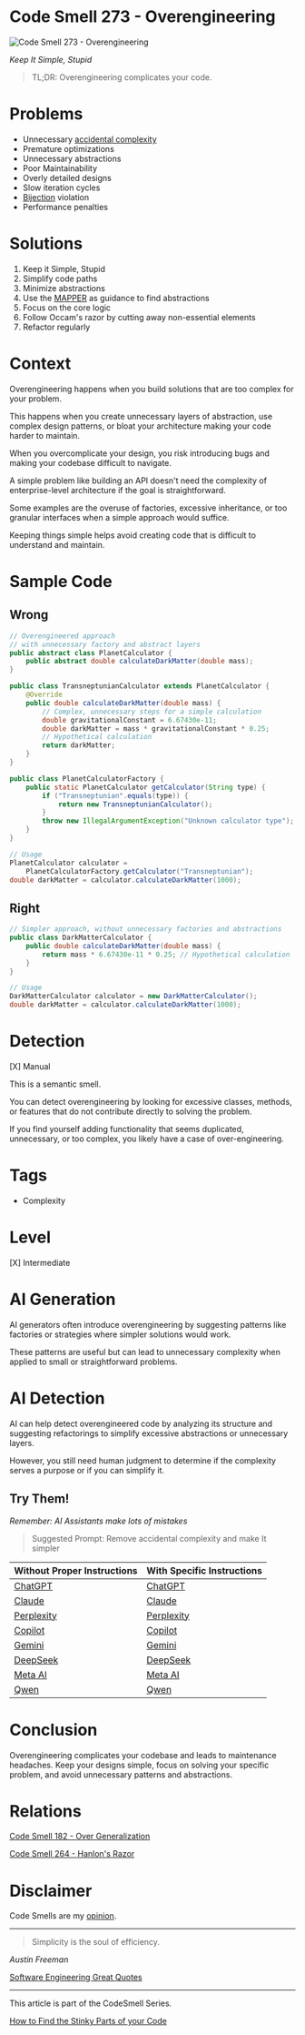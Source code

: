 # Code Smell 273 - Overengineering

![Code Smell 273 - Overengineering](8e58387f-e879-4ba5-a025-b53f8bfee3ae.jpg)

*Keep It Simple, Stupid*

> TL;DR: Overengineering complicates your code.

# Problems

- Unnecessary [accidental complexity](https://github.com/mcsee/Software-Design-Articles/tree/main/Articles/Theory/No%20Silver%20Bullet/readme.md)
- Premature optimizations
- Unnecessary abstractions
- Poor Maintainability
- Overly detailed designs
- Slow iteration cycles
- [Bijection](https://github.com/mcsee/Software-Design-Articles/tree/main/Articles/Theory/The%20One%20and%20Only%20Software%20Design%20Principle/readme.md) violation
- Performance penalties

# Solutions

1. Keep it Simple, Stupid
2. Simplify code paths
3. Minimize abstractions
4. Use the [MAPPER](https://github.com/mcsee/Software-Design-Articles/tree/main/Articles/Theory/What%20is%20(wrong%20with)%20software/readme.md) as guidance to find abstractions
5. Focus on the core logic
6. Follow Occam's razor by cutting away non-essential elements
7. Refactor regularly

# Context

Overengineering happens when you build solutions that are too complex for your problem.

This happens when you create unnecessary layers of abstraction, use complex design patterns, or bloat your architecture making your code harder to maintain.

When you overcomplicate your design, you risk introducing bugs and making your codebase difficult to navigate.

A simple problem like building an API doesn't need the complexity of enterprise-level architecture if the goal is straightforward.

Some examples are the overuse of factories, excessive inheritance, or too granular interfaces when a simple approach would suffice. 

Keeping things simple helps avoid creating code that is difficult to understand and maintain.

# Sample Code

## Wrong

<!-- [Gist Url](https://gist.github.com/mcsee/8d15f910232fe91b7d6516dcaafa6ddd) -->

```java
// Overengineered approach 
// with unnecessary factory and abstract layers
public abstract class PlanetCalculator {
    public abstract double calculateDarkMatter(double mass);
}

public class TransneptunianCalculator extends PlanetCalculator {
    @Override
    public double calculateDarkMatter(double mass) {
        // Complex, unnecessary steps for a simple calculation
        double gravitationalConstant = 6.67430e-11;
        double darkMatter = mass * gravitationalConstant * 0.25; 
        // Hypothetical calculation
        return darkMatter;
    }
}

public class PlanetCalculatorFactory {
    public static PlanetCalculator getCalculator(String type) {
        if ("Transneptunian".equals(type)) {
            return new TransneptunianCalculator();
        }
        throw new IllegalArgumentException("Unknown calculator type");
    }
}

// Usage
PlanetCalculator calculator = 
    PlanetCalculatorFactory.getCalculator("Transneptunian");
double darkMatter = calculator.calculateDarkMatter(1000);
```

## Right

<!-- [Gist Url](https://gist.github.com/mcsee/7fc58766071d5a15e9991bc618ae4a8f) -->

```java
// Simpler approach, without unnecessary factories and abstractions
public class DarkMatterCalculator {
    public double calculateDarkMatter(double mass) {
        return mass * 6.67430e-11 * 0.25; // Hypothetical calculation
    }
}

// Usage
DarkMatterCalculator calculator = new DarkMatterCalculator();
double darkMatter = calculator.calculateDarkMatter(1000);
```

# Detection

[X] Manual

This is a semantic smell.

You can detect overengineering by looking for excessive classes, methods, or features that do not contribute directly to solving the problem.

 If you find yourself adding functionality that seems duplicated, unnecessary, or too complex, you likely have a case of over-engineering.

# Tags

- Complexity

# Level

[X] Intermediate

# AI Generation

AI generators often introduce overengineering by suggesting patterns like factories or strategies where simpler solutions would work. 

These patterns are useful but can lead to unnecessary complexity when applied to small or straightforward problems.

# AI Detection

AI can help detect overengineered code by analyzing its structure and suggesting refactorings to simplify excessive abstractions or unnecessary layers.

However, you still need human judgment to determine if the complexity serves a purpose or if you can simplify it.

## Try Them!

*Remember: AI Assistants make lots of mistakes*

> Suggested Prompt: Remove accidental complexity and make It simpler

| Without Proper Instructions    | With Specific Instructions |
| -------- | ------- |
| [ChatGPT](https://chat.openai.com/?q=Correct+and+explain+this+code%3A+%60%60%60java%0D%0A%2F%2F+Overengineered+approach+%0D%0A%2F%2F+with+unnecessary+factory+and+abstract+layers%0D%0Apublic+abstract+class+PlanetCalculator+%7B%0D%0A++++public+abstract+double+calculateDarkMatter%28double+mass%29%3B%0D%0A%7D%0D%0A%0D%0Apublic+class+TransneptunianCalculator+extends+PlanetCalculator+%7B%0D%0A++++%40Override%0D%0A++++public+double+calculateDarkMatter%28double+mass%29+%7B%0D%0A++++++++%2F%2F+Complex%2C+unnecessary+steps+for+a+simple+calculation%0D%0A++++++++double+gravitationalConstant+%3D+6.67430e-11%3B%0D%0A++++++++double+darkMatter+%3D+mass+%2A+gravitationalConstant+%2A+0.25%3B+%0D%0A++++++++%2F%2F+Hypothetical+calculation%0D%0A++++++++return+darkMatter%3B%0D%0A++++%7D%0D%0A%7D%0D%0A%0D%0Apublic+class+PlanetCalculatorFactory+%7B%0D%0A++++public+static+PlanetCalculator+getCalculator%28String+type%29+%7B%0D%0A++++++++if+%28%22Transneptunian%22.equals%28type%29%29+%7B%0D%0A++++++++++++return+new+TransneptunianCalculator%28%29%3B%0D%0A++++++++%7D%0D%0A++++++++throw+new+IllegalArgumentException%28%22Unknown+calculator+type%22%29%3B%0D%0A++++%7D%0D%0A%7D%0D%0A%0D%0A%2F%2F+Usage%0D%0APlanetCalculator+calculator+%3D+%0D%0A++++PlanetCalculatorFactory.getCalculator%28%22Transneptunian%22%29%3B%0D%0Adouble+darkMatter+%3D+calculator.calculateDarkMatter%281000%29%3B%0D%0A%60%60%60) | [ChatGPT](https://chat.openai.com/?q=Remove+accidental+complexity+and+make+It+simpler%3A+%60%60%60java%0D%0A%2F%2F+Overengineered+approach+%0D%0A%2F%2F+with+unnecessary+factory+and+abstract+layers%0D%0Apublic+abstract+class+PlanetCalculator+%7B%0D%0A++++public+abstract+double+calculateDarkMatter%28double+mass%29%3B%0D%0A%7D%0D%0A%0D%0Apublic+class+TransneptunianCalculator+extends+PlanetCalculator+%7B%0D%0A++++%40Override%0D%0A++++public+double+calculateDarkMatter%28double+mass%29+%7B%0D%0A++++++++%2F%2F+Complex%2C+unnecessary+steps+for+a+simple+calculation%0D%0A++++++++double+gravitationalConstant+%3D+6.67430e-11%3B%0D%0A++++++++double+darkMatter+%3D+mass+%2A+gravitationalConstant+%2A+0.25%3B+%0D%0A++++++++%2F%2F+Hypothetical+calculation%0D%0A++++++++return+darkMatter%3B%0D%0A++++%7D%0D%0A%7D%0D%0A%0D%0Apublic+class+PlanetCalculatorFactory+%7B%0D%0A++++public+static+PlanetCalculator+getCalculator%28String+type%29+%7B%0D%0A++++++++if+%28%22Transneptunian%22.equals%28type%29%29+%7B%0D%0A++++++++++++return+new+TransneptunianCalculator%28%29%3B%0D%0A++++++++%7D%0D%0A++++++++throw+new+IllegalArgumentException%28%22Unknown+calculator+type%22%29%3B%0D%0A++++%7D%0D%0A%7D%0D%0A%0D%0A%2F%2F+Usage%0D%0APlanetCalculator+calculator+%3D+%0D%0A++++PlanetCalculatorFactory.getCalculator%28%22Transneptunian%22%29%3B%0D%0Adouble+darkMatter+%3D+calculator.calculateDarkMatter%281000%29%3B%0D%0A%60%60%60) |
| [Claude](https://claude.ai/new?q=Correct+and+explain+this+code%3A+%60%60%60java%0D%0A%2F%2F+Overengineered+approach+%0D%0A%2F%2F+with+unnecessary+factory+and+abstract+layers%0D%0Apublic+abstract+class+PlanetCalculator+%7B%0D%0A++++public+abstract+double+calculateDarkMatter%28double+mass%29%3B%0D%0A%7D%0D%0A%0D%0Apublic+class+TransneptunianCalculator+extends+PlanetCalculator+%7B%0D%0A++++%40Override%0D%0A++++public+double+calculateDarkMatter%28double+mass%29+%7B%0D%0A++++++++%2F%2F+Complex%2C+unnecessary+steps+for+a+simple+calculation%0D%0A++++++++double+gravitationalConstant+%3D+6.67430e-11%3B%0D%0A++++++++double+darkMatter+%3D+mass+%2A+gravitationalConstant+%2A+0.25%3B+%0D%0A++++++++%2F%2F+Hypothetical+calculation%0D%0A++++++++return+darkMatter%3B%0D%0A++++%7D%0D%0A%7D%0D%0A%0D%0Apublic+class+PlanetCalculatorFactory+%7B%0D%0A++++public+static+PlanetCalculator+getCalculator%28String+type%29+%7B%0D%0A++++++++if+%28%22Transneptunian%22.equals%28type%29%29+%7B%0D%0A++++++++++++return+new+TransneptunianCalculator%28%29%3B%0D%0A++++++++%7D%0D%0A++++++++throw+new+IllegalArgumentException%28%22Unknown+calculator+type%22%29%3B%0D%0A++++%7D%0D%0A%7D%0D%0A%0D%0A%2F%2F+Usage%0D%0APlanetCalculator+calculator+%3D+%0D%0A++++PlanetCalculatorFactory.getCalculator%28%22Transneptunian%22%29%3B%0D%0Adouble+darkMatter+%3D+calculator.calculateDarkMatter%281000%29%3B%0D%0A%60%60%60) | [Claude](https://claude.ai/new?q=Remove+accidental+complexity+and+make+It+simpler%3A+%60%60%60java%0D%0A%2F%2F+Overengineered+approach+%0D%0A%2F%2F+with+unnecessary+factory+and+abstract+layers%0D%0Apublic+abstract+class+PlanetCalculator+%7B%0D%0A++++public+abstract+double+calculateDarkMatter%28double+mass%29%3B%0D%0A%7D%0D%0A%0D%0Apublic+class+TransneptunianCalculator+extends+PlanetCalculator+%7B%0D%0A++++%40Override%0D%0A++++public+double+calculateDarkMatter%28double+mass%29+%7B%0D%0A++++++++%2F%2F+Complex%2C+unnecessary+steps+for+a+simple+calculation%0D%0A++++++++double+gravitationalConstant+%3D+6.67430e-11%3B%0D%0A++++++++double+darkMatter+%3D+mass+%2A+gravitationalConstant+%2A+0.25%3B+%0D%0A++++++++%2F%2F+Hypothetical+calculation%0D%0A++++++++return+darkMatter%3B%0D%0A++++%7D%0D%0A%7D%0D%0A%0D%0Apublic+class+PlanetCalculatorFactory+%7B%0D%0A++++public+static+PlanetCalculator+getCalculator%28String+type%29+%7B%0D%0A++++++++if+%28%22Transneptunian%22.equals%28type%29%29+%7B%0D%0A++++++++++++return+new+TransneptunianCalculator%28%29%3B%0D%0A++++++++%7D%0D%0A++++++++throw+new+IllegalArgumentException%28%22Unknown+calculator+type%22%29%3B%0D%0A++++%7D%0D%0A%7D%0D%0A%0D%0A%2F%2F+Usage%0D%0APlanetCalculator+calculator+%3D+%0D%0A++++PlanetCalculatorFactory.getCalculator%28%22Transneptunian%22%29%3B%0D%0Adouble+darkMatter+%3D+calculator.calculateDarkMatter%281000%29%3B%0D%0A%60%60%60) |
| [Perplexity](https://www.perplexity.ai/?q=Correct+and+explain+this+code%3A+%60%60%60java%0D%0A%2F%2F+Overengineered+approach+%0D%0A%2F%2F+with+unnecessary+factory+and+abstract+layers%0D%0Apublic+abstract+class+PlanetCalculator+%7B%0D%0A++++public+abstract+double+calculateDarkMatter%28double+mass%29%3B%0D%0A%7D%0D%0A%0D%0Apublic+class+TransneptunianCalculator+extends+PlanetCalculator+%7B%0D%0A++++%40Override%0D%0A++++public+double+calculateDarkMatter%28double+mass%29+%7B%0D%0A++++++++%2F%2F+Complex%2C+unnecessary+steps+for+a+simple+calculation%0D%0A++++++++double+gravitationalConstant+%3D+6.67430e-11%3B%0D%0A++++++++double+darkMatter+%3D+mass+%2A+gravitationalConstant+%2A+0.25%3B+%0D%0A++++++++%2F%2F+Hypothetical+calculation%0D%0A++++++++return+darkMatter%3B%0D%0A++++%7D%0D%0A%7D%0D%0A%0D%0Apublic+class+PlanetCalculatorFactory+%7B%0D%0A++++public+static+PlanetCalculator+getCalculator%28String+type%29+%7B%0D%0A++++++++if+%28%22Transneptunian%22.equals%28type%29%29+%7B%0D%0A++++++++++++return+new+TransneptunianCalculator%28%29%3B%0D%0A++++++++%7D%0D%0A++++++++throw+new+IllegalArgumentException%28%22Unknown+calculator+type%22%29%3B%0D%0A++++%7D%0D%0A%7D%0D%0A%0D%0A%2F%2F+Usage%0D%0APlanetCalculator+calculator+%3D+%0D%0A++++PlanetCalculatorFactory.getCalculator%28%22Transneptunian%22%29%3B%0D%0Adouble+darkMatter+%3D+calculator.calculateDarkMatter%281000%29%3B%0D%0A%60%60%60) | [Perplexity](https://www.perplexity.ai/?q=Remove+accidental+complexity+and+make+It+simpler%3A+%60%60%60java%0D%0A%2F%2F+Overengineered+approach+%0D%0A%2F%2F+with+unnecessary+factory+and+abstract+layers%0D%0Apublic+abstract+class+PlanetCalculator+%7B%0D%0A++++public+abstract+double+calculateDarkMatter%28double+mass%29%3B%0D%0A%7D%0D%0A%0D%0Apublic+class+TransneptunianCalculator+extends+PlanetCalculator+%7B%0D%0A++++%40Override%0D%0A++++public+double+calculateDarkMatter%28double+mass%29+%7B%0D%0A++++++++%2F%2F+Complex%2C+unnecessary+steps+for+a+simple+calculation%0D%0A++++++++double+gravitationalConstant+%3D+6.67430e-11%3B%0D%0A++++++++double+darkMatter+%3D+mass+%2A+gravitationalConstant+%2A+0.25%3B+%0D%0A++++++++%2F%2F+Hypothetical+calculation%0D%0A++++++++return+darkMatter%3B%0D%0A++++%7D%0D%0A%7D%0D%0A%0D%0Apublic+class+PlanetCalculatorFactory+%7B%0D%0A++++public+static+PlanetCalculator+getCalculator%28String+type%29+%7B%0D%0A++++++++if+%28%22Transneptunian%22.equals%28type%29%29+%7B%0D%0A++++++++++++return+new+TransneptunianCalculator%28%29%3B%0D%0A++++++++%7D%0D%0A++++++++throw+new+IllegalArgumentException%28%22Unknown+calculator+type%22%29%3B%0D%0A++++%7D%0D%0A%7D%0D%0A%0D%0A%2F%2F+Usage%0D%0APlanetCalculator+calculator+%3D+%0D%0A++++PlanetCalculatorFactory.getCalculator%28%22Transneptunian%22%29%3B%0D%0Adouble+darkMatter+%3D+calculator.calculateDarkMatter%281000%29%3B%0D%0A%60%60%60) |
| [Copilot](https://www.bing.com/chat?showconv=1&sendquery=1&q=Correct+and+explain+this+code%3A+%60%60%60java%0D%0A%2F%2F+Overengineered+approach+%0D%0A%2F%2F+with+unnecessary+factory+and+abstract+layers%0D%0Apublic+abstract+class+PlanetCalculator+%7B%0D%0A++++public+abstract+double+calculateDarkMatter%28double+mass%29%3B%0D%0A%7D%0D%0A%0D%0Apublic+class+TransneptunianCalculator+extends+PlanetCalculator+%7B%0D%0A++++%40Override%0D%0A++++public+double+calculateDarkMatter%28double+mass%29+%7B%0D%0A++++++++%2F%2F+Complex%2C+unnecessary+steps+for+a+simple+calculation%0D%0A++++++++double+gravitationalConstant+%3D+6.67430e-11%3B%0D%0A++++++++double+darkMatter+%3D+mass+%2A+gravitationalConstant+%2A+0.25%3B+%0D%0A++++++++%2F%2F+Hypothetical+calculation%0D%0A++++++++return+darkMatter%3B%0D%0A++++%7D%0D%0A%7D%0D%0A%0D%0Apublic+class+PlanetCalculatorFactory+%7B%0D%0A++++public+static+PlanetCalculator+getCalculator%28String+type%29+%7B%0D%0A++++++++if+%28%22Transneptunian%22.equals%28type%29%29+%7B%0D%0A++++++++++++return+new+TransneptunianCalculator%28%29%3B%0D%0A++++++++%7D%0D%0A++++++++throw+new+IllegalArgumentException%28%22Unknown+calculator+type%22%29%3B%0D%0A++++%7D%0D%0A%7D%0D%0A%0D%0A%2F%2F+Usage%0D%0APlanetCalculator+calculator+%3D+%0D%0A++++PlanetCalculatorFactory.getCalculator%28%22Transneptunian%22%29%3B%0D%0Adouble+darkMatter+%3D+calculator.calculateDarkMatter%281000%29%3B%0D%0A%60%60%60) | [Copilot](https://www.bing.com/chat?showconv=1&sendquery=1&q=Remove+accidental+complexity+and+make+It+simpler%3A+%60%60%60java%0D%0A%2F%2F+Overengineered+approach+%0D%0A%2F%2F+with+unnecessary+factory+and+abstract+layers%0D%0Apublic+abstract+class+PlanetCalculator+%7B%0D%0A++++public+abstract+double+calculateDarkMatter%28double+mass%29%3B%0D%0A%7D%0D%0A%0D%0Apublic+class+TransneptunianCalculator+extends+PlanetCalculator+%7B%0D%0A++++%40Override%0D%0A++++public+double+calculateDarkMatter%28double+mass%29+%7B%0D%0A++++++++%2F%2F+Complex%2C+unnecessary+steps+for+a+simple+calculation%0D%0A++++++++double+gravitationalConstant+%3D+6.67430e-11%3B%0D%0A++++++++double+darkMatter+%3D+mass+%2A+gravitationalConstant+%2A+0.25%3B+%0D%0A++++++++%2F%2F+Hypothetical+calculation%0D%0A++++++++return+darkMatter%3B%0D%0A++++%7D%0D%0A%7D%0D%0A%0D%0Apublic+class+PlanetCalculatorFactory+%7B%0D%0A++++public+static+PlanetCalculator+getCalculator%28String+type%29+%7B%0D%0A++++++++if+%28%22Transneptunian%22.equals%28type%29%29+%7B%0D%0A++++++++++++return+new+TransneptunianCalculator%28%29%3B%0D%0A++++++++%7D%0D%0A++++++++throw+new+IllegalArgumentException%28%22Unknown+calculator+type%22%29%3B%0D%0A++++%7D%0D%0A%7D%0D%0A%0D%0A%2F%2F+Usage%0D%0APlanetCalculator+calculator+%3D+%0D%0A++++PlanetCalculatorFactory.getCalculator%28%22Transneptunian%22%29%3B%0D%0Adouble+darkMatter+%3D+calculator.calculateDarkMatter%281000%29%3B%0D%0A%60%60%60) |
| [Gemini](https://gemini.google.com/) | [Gemini](https://gemini.google.com/) | 
| [DeepSeek](https://chat.deepseek.com/) | [DeepSeek](https://chat.deepseek.com/) | 
| [Meta AI](https://www.meta.ai/chat) | [Meta AI](https://www.meta.ai/) | 
| [Qwen](https://chat.qwen.ai/) | [Qwen](https://chat.qwen.ai/) | 

# Conclusion

Overengineering complicates your codebase and leads to maintenance headaches. Keep your designs simple, focus on solving your specific problem, and avoid unnecessary patterns and abstractions.

# Relations

[Code Smell 182 - Over Generalization](https://github.com/mcsee/Software-Design-Articles/tree/main/Articles/Code%20Smells/Code%20Smell%20182%20-%20Over%20Generalization/readme.md)

[Code Smell 264 - Hanlon's Razor](https://github.com/mcsee/Software-Design-Articles/tree/main/Articles/Code%20Smells/Code%20Smell%20264%20-%20Hanlon's%20Razor/readme.md)

# Disclaimer

Code Smells are my [opinion](https://github.com/mcsee/Software-Design-Articles/tree/main/Articles/Blogging/I%20Wrote%20More%20than%2090%20Articles%20on%202021%20Here%20is%20What%20I%20Learned/readme.md).
  
* * *

> Simplicity is the soul of efficiency.

_Austin Freeman_ 
 
[Software Engineering Great Quotes](https://github.com/mcsee/Software-Design-Articles/tree/main/Articles/Quotes/Software%20Engineering%20Great%20Quotes/readme.md)

* * *

This article is part of the CodeSmell Series.

[How to Find the Stinky Parts of your Code](https://github.com/mcsee/Software-Design-Articles/tree/main/Articles/Code%20Smells/How%20to%20Find%20the%20Stinky%20parts%20of%20your%20Code/readme.md)